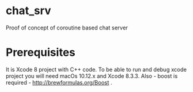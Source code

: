# chat_srv
Proof of concept of coroutine based chat server


# Prerequisites

It is Xcode 8 project with C++ code.
To be able to run and debug xcode project you will need macOs 10.12.x and Xcode 8.3.3.
Also - boost is required - http://brewformulas.org/Boost .
